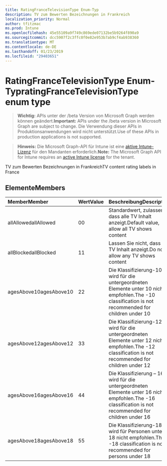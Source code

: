 ```yaml
---
title: RatingFranceTelevisionType Enum-Typ
description: TV zum Bewerten Bezeichnungen in Frankreich
localization_priority: Normal
author: tfitzmac
ms.prod: Intune
ms.openlocfilehash: 45e55109a9f749c869ede07132be5b9264f890a9
ms.sourcegitcommit: dcc5907f2c3ffc0f0e82e953b7ab9cf4ab938360
ms.translationtype: MT
ms.contentlocale: de-DE
ms.lasthandoff: 01/23/2019
ms.locfileid: "29403651"
---
```

# <a name="ratingfrancetelevisiontype-enum-type"></a><span data-ttu-id="ead9e-103">RatingFranceTelevisionType Enum-Typ</span><span class="sxs-lookup"><span data-stu-id="ead9e-103">ratingFranceTelevisionType enum type</span></span>

> <span data-ttu-id="ead9e-104">**Wichtig:** APIs unter der /beta Version von Microsoft Graph werden können geändert.</span><span class="sxs-lookup"><span data-stu-id="ead9e-104">**Important:** APIs under the /beta version in Microsoft Graph are subject to change.</span></span> <span data-ttu-id="ead9e-105">Die Verwendung dieser APIs in Produktionsanwendungen wird nicht unterstützt.</span><span class="sxs-lookup"><span data-stu-id="ead9e-105">Use of these APIs in production applications is not supported.</span></span>

> <span data-ttu-id="ead9e-106">**Hinweis:** Die Microsoft Graph-API für Intune ist eine [aktive Intune-Lizenz](https://go.microsoft.com/fwlink/?linkid=839381) für den Mandanten erforderlich.</span><span class="sxs-lookup"><span data-stu-id="ead9e-106">**Note:** The Microsoft Graph API for Intune requires an [active Intune license](https://go.microsoft.com/fwlink/?linkid=839381) for the tenant.</span></span>

<span data-ttu-id="ead9e-107">TV zum Bewerten Bezeichnungen in Frankreich</span><span class="sxs-lookup"><span data-stu-id="ead9e-107">TV content rating labels in France</span></span>

## <a name="members"></a><span data-ttu-id="ead9e-108">Elemente</span><span class="sxs-lookup"><span data-stu-id="ead9e-108">Members</span></span>
|<span data-ttu-id="ead9e-109">Member</span><span class="sxs-lookup"><span data-stu-id="ead9e-109">Member</span></span>|<span data-ttu-id="ead9e-110">Wert</span><span class="sxs-lookup"><span data-stu-id="ead9e-110">Value</span></span>|<span data-ttu-id="ead9e-111">Beschreibung</span><span class="sxs-lookup"><span data-stu-id="ead9e-111">Description</span></span>|
|:---|:---|:---|
|<span data-ttu-id="ead9e-112">allAllowed</span><span class="sxs-lookup"><span data-stu-id="ead9e-112">allAllowed</span></span>|<span data-ttu-id="ead9e-113">0</span><span class="sxs-lookup"><span data-stu-id="ead9e-113">0</span></span>|<span data-ttu-id="ead9e-114">Standardwert, zulassen, dass alle TV Inhalt anzeigt.</span><span class="sxs-lookup"><span data-stu-id="ead9e-114">Default value, allow all TV shows content</span></span>|
|<span data-ttu-id="ead9e-115">allBlocked</span><span class="sxs-lookup"><span data-stu-id="ead9e-115">allBlocked</span></span>|<span data-ttu-id="ead9e-116">1</span><span class="sxs-lookup"><span data-stu-id="ead9e-116">1</span></span>|<span data-ttu-id="ead9e-117">Lassen Sie nicht, dass alle TV Inhalt anzeigt.</span><span class="sxs-lookup"><span data-stu-id="ead9e-117">Do not allow any TV shows content</span></span>|
|<span data-ttu-id="ead9e-118">agesAbove10</span><span class="sxs-lookup"><span data-stu-id="ead9e-118">agesAbove10</span></span>|<span data-ttu-id="ead9e-119">2</span><span class="sxs-lookup"><span data-stu-id="ead9e-119">2</span></span>|<span data-ttu-id="ead9e-120">Die Klassifizierung-10 wird für die untergeordneten Elemente unter 10 nicht empfohlen.</span><span class="sxs-lookup"><span data-stu-id="ead9e-120">The -10 classification is not recommended for children under 10</span></span>|
|<span data-ttu-id="ead9e-121">agesAbove12</span><span class="sxs-lookup"><span data-stu-id="ead9e-121">agesAbove12</span></span>|<span data-ttu-id="ead9e-122">3</span><span class="sxs-lookup"><span data-stu-id="ead9e-122">3</span></span>|<span data-ttu-id="ead9e-123">Die Klassifizierung-12 wird für die untergeordneten Elemente unter 12 nicht empfohlen.</span><span class="sxs-lookup"><span data-stu-id="ead9e-123">The -12 classification is not recommended for children under 12</span></span>|
|<span data-ttu-id="ead9e-124">agesAbove16</span><span class="sxs-lookup"><span data-stu-id="ead9e-124">agesAbove16</span></span>|<span data-ttu-id="ead9e-125">4</span><span class="sxs-lookup"><span data-stu-id="ead9e-125">4</span></span>|<span data-ttu-id="ead9e-126">Die Klassifizierung – 16 wird für die untergeordneten Elemente unter 16 nicht empfohlen.</span><span class="sxs-lookup"><span data-stu-id="ead9e-126">The -16 classification is not recommended for children under 16</span></span>|
|<span data-ttu-id="ead9e-127">agesAbove18</span><span class="sxs-lookup"><span data-stu-id="ead9e-127">agesAbove18</span></span>|<span data-ttu-id="ead9e-128">5</span><span class="sxs-lookup"><span data-stu-id="ead9e-128">5</span></span>|<span data-ttu-id="ead9e-129">Die Klassifizierung-18 wird für Personen unter 18 nicht empfohlen.</span><span class="sxs-lookup"><span data-stu-id="ead9e-129">The -18 classification is not recommended for persons under 18</span></span>|





